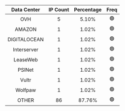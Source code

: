| Data Center | IP Count | Percentage | Freq |
|:------------:|:--------:|:-----------:|:-----:|
| OVH | 5 | 5.10% | 🟢 |
| AMAZON | 1 | 1.02% | 🟢 |
| DIGITALOCEAN | 1 | 1.02% | 🟢 |
| Interserver | 1 | 1.02% | 🟢 |
| LeaseWeb | 1 | 1.02% | 🟢 |
| PSINet | 1 | 1.02% | 🟢 |
| Vultr | 1 | 1.02% | 🟢 |
| Wolfpaw | 1 | 1.02% | 🟢 |
| OTHER | 86 | 87.76% | 🟢 |